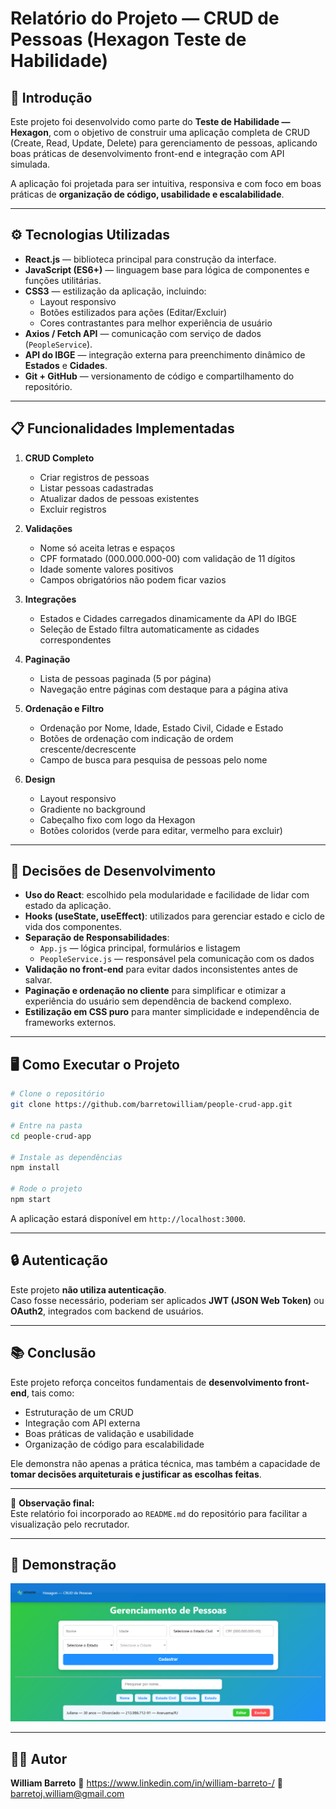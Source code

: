 # Relatório do Projeto — CRUD de Pessoas (Hexagon Teste de Habilidade)

## 📌 Introdução
Este projeto foi desenvolvido como parte do **Teste de Habilidade — Hexagon**, com o objetivo de construir uma aplicação completa de CRUD (Create, Read, Update, Delete) para gerenciamento de pessoas, aplicando boas práticas de desenvolvimento front-end e integração com API simulada.

A aplicação foi projetada para ser intuitiva, responsiva e com foco em boas práticas de **organização de código, usabilidade e escalabilidade**.

------------------------------------------------------------------------

## ⚙️ Tecnologias Utilizadas
- **React.js** — biblioteca principal para construção da interface.
- **JavaScript (ES6+)** — linguagem base para lógica de componentes e funções utilitárias.
- **CSS3** — estilização da aplicação, incluindo:
  - Layout responsivo
  - Botões estilizados para ações (Editar/Excluir)
  - Cores contrastantes para melhor experiência de usuário
- **Axios / Fetch API** — comunicação com serviço de dados (`PeopleService`).
- **API do IBGE** — integração externa para preenchimento dinâmico de **Estados** e **Cidades**.
- **Git + GitHub** — versionamento de código e compartilhamento do repositório.

------------------------------------------------------------------------

## 📋 Funcionalidades Implementadas
1. **CRUD Completo**
   - Criar registros de pessoas
   - Listar pessoas cadastradas
   - Atualizar dados de pessoas existentes
   - Excluir registros

2. **Validações**
   - Nome só aceita letras e espaços
   - CPF formatado (000.000.000-00) com validação de 11 dígitos
   - Idade somente valores positivos
   - Campos obrigatórios não podem ficar vazios

3. **Integrações**
   - Estados e Cidades carregados dinamicamente da API do IBGE
   - Seleção de Estado filtra automaticamente as cidades correspondentes

4. **Paginação**
   - Lista de pessoas paginada (5 por página)
   - Navegação entre páginas com destaque para a página ativa

5. **Ordenação e Filtro**
   - Ordenação por Nome, Idade, Estado Civil, Cidade e Estado
   - Botões de ordenação com indicação de ordem crescente/decrescente
   - Campo de busca para pesquisa de pessoas pelo nome

6. **Design**
   - Layout responsivo
   - Gradiente no background
   - Cabeçalho fixo com logo da Hexagon
   - Botões coloridos (verde para editar, vermelho para excluir)

------------------------------------------------------------------------

## 🔑 Decisões de Desenvolvimento
- **Uso do React**: escolhido pela modularidade e facilidade de lidar com estado da aplicação.
- **Hooks (useState, useEffect)**: utilizados para gerenciar estado e ciclo de vida dos componentes.
- **Separação de Responsabilidades**:
  - `App.js` — lógica principal, formulários e listagem
  - `PeopleService.js` — responsável pela comunicação com os dados
- **Validação no front-end** para evitar dados inconsistentes antes de salvar.
- **Paginação e ordenação no cliente** para simplificar e otimizar a experiência do usuário sem dependência de backend complexo.
- **Estilização em CSS puro** para manter simplicidade e independência de frameworks externos.

------------------------------------------------------------------------

## 🖥️ Como Executar o Projeto
```bash
# Clone o repositório
git clone https://github.com/barretowilliam/people-crud-app.git

# Entre na pasta
cd people-crud-app

# Instale as dependências
npm install

# Rode o projeto
npm start
```

A aplicação estará disponível em `http://localhost:3000`.

------------------------------------------------------------------------

## 🔒 Autenticação
Este projeto **não utiliza autenticação**.  
Caso fosse necessário, poderiam ser aplicados **JWT (JSON Web Token)** ou **OAuth2**, integrados com backend de usuários.

------------------------------------------------------------------------

## 📚 Conclusão
Este projeto reforça conceitos fundamentais de **desenvolvimento front-end**, tais como:
- Estruturação de um CRUD
- Integração com API externa
- Boas práticas de validação e usabilidade
- Organização de código para escalabilidade

Ele demonstra não apenas a prática técnica, mas também a capacidade de **tomar decisões arquiteturais e justificar as escolhas feitas**.

------------------------------------------------------------------------

📌 **Observação final:**  
Este relatório foi incorporado ao `README.md` do repositório para facilitar a visualização pelo recrutador.


------------------------------------------------------------------------

## 📸 Demonstração

![alt text](image.png)

------------------------------------------------------------------------

## 👨‍💻 Autor

**William Barreto**
🔗 https://www.linkedin.com/in/william-barreto-/
📧 barretoj.william@gmail.com
